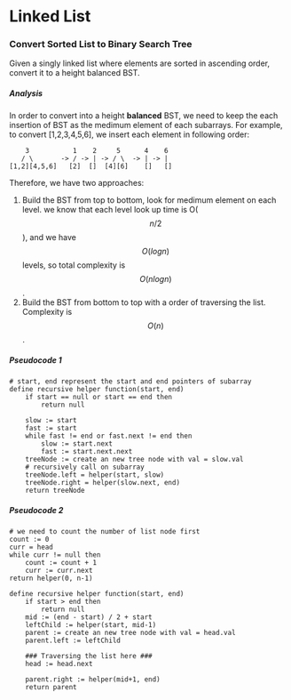 # Linked List

### Convert Sorted List to Binary Search Tree
Given a singly linked list where elements are sorted in ascending order, convert it to a height balanced BST.

##### Analysis
In order to convert into a height **balanced** BST, we need to keep the each insertion of BST as the medimum element of each subarrays. For example, to convert [1,2,3,4,5,6], we insert each element in following order:

```
    3           1    2     5      4    6
   / \       -> / -> | -> / \  -> | -> |
[1,2][4,5,6]   [2]  []  [4][6]    []   []
```

Therefore, we have two approaches:
1. Build the BST from top to bottom, look for medimum element on each level. we know that each level look up time is O($$n/2$$), and we have $$O(logn)$$ levels, so total complexity is $$O(nlogn)$$.
2. Build the BST from bottom to top with a order of traversing the list. Complexity is $$O(n)$$.


##### Pseudocode 1
```
# start, end represent the start and end pointers of subarray 
define recursive helper function(start, end)
    if start == null or start == end then
        return null
    
    slow := start
    fast := start
    while fast != end or fast.next != end then
        slow := start.next
        fast := start.next.next
    treeNode := create an new tree node with val = slow.val
    # recursively call on subarray
    treeNode.left = helper(start, slow)
    treeNode.right = helper(slow.next, end)
    return treeNode
```

##### Pseudocode 2
```
# we need to count the number of list node first
count := 0
curr = head
while curr != null then
    count := count + 1
    curr := curr.next
return helper(0, n-1)

define recursive helper function(start, end)
    if start > end then
        return null
    mid := (end - start) / 2 + start
    leftChild := helper(start, mid-1)
    parent := create an new tree node with val = head.val
    parent.left := leftChild
    
    ### Traversing the list here ###
    head := head.next
    
    parent.right := helper(mid+1, end)
    return parent
```